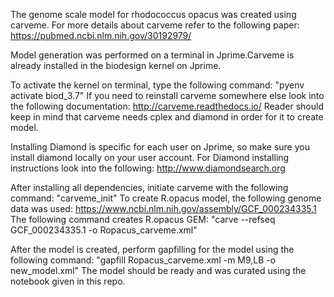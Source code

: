 The genome scale model for rhodococcus opacus was created using carveme. For more details about carveme refer to the following paper: https://pubmed.ncbi.nlm.nih.gov/30192979/

Model generation was performed on a terminal in Jprime.Carveme is already installed in the biodesign kernel on Jprime.

To activate the kernel on terminal, type the following command: "pyenv activate biod_3.7"
If you need to reinstall carveme somewhere else look into the following documentation: http://carveme.readthedocs.io/
Reader should keep in mind that carveme needs cplex and diamond in order for it to create model.

Installing Diamond is specific for each user on Jprime, so make sure you install diamond locally on your user account.
For Diamond installing instructions look into the following: http://www.diamondsearch.org

After installing all dependencies, initiate carveme with the following command: "carveme_init"
To create R.opacus model, the following genome data was used: https://www.ncbi.nlm.nih.gov/assembly/GCF_000234335.1
The following command creates R.opacus GEM: "carve --refseq GCF_000234335.1 -o Ropacus_carveme.xml"

After the model is created, perform gapfilling for the model using the following command: "gapfill Ropacus_carveme.xml -m M9,LB -o new_model.xml"
The model should be ready and was curated using the notebook given in this repo.
